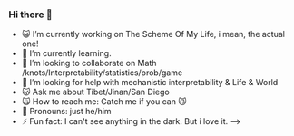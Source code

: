### Hi there 👋



- 😺 I’m currently working on The Scheme Of My Life, i mean, the actual one!
- 🌱 I’m currently learning.
- 🤖 I’m looking to collaborate on Math /knots/Interpretability/statistics/prob/game
- 🎃 I’m looking for help with mechanistic interpretability & Life & World
- 😽 Ask me about Tibet/Jinan/San Diego
- 🙀 How to reach me: Catch me if you can 😼
- 👾 Pronouns: just he/him
- ⚡ Fun fact: I can't see anything in the dark. But i love it. 
-->
